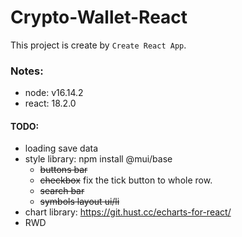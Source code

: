 # Crypto-Wallet-React

This project is create by `Create React App`.

### Notes:

- node: v16.14.2
- react: 18.2.0

#### TODO:

- loading save data
- style library: npm install @mui/base
  - ~~buttons bar~~
  - ~~checkbox~~ fix the tick button to whole row.
  - ~~search bar~~
  - ~~symbols layout ui/li~~
- chart library: https://git.hust.cc/echarts-for-react/
- RWD
